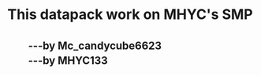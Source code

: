 This datapack work on MHYC's SMP<br>
=================================
　　---by Mc_candycube6623<br>
　　---by MHYC133<br>
---------------------------------
<!--`MHYC`133<br>
[测试](http://mhychat.eu.org "mhychat")<br>-->
<!--注释-->